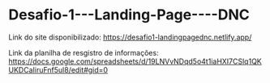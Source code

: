 # Desafio-1---Landing-Page----DNC
Link do site disponibilizado: https://desafio1-landingpagednc.netlify.app/

Link da planilha de resgistro de informações: https://docs.google.com/spreadsheets/d/19LNVvNDqd5o4t1iaHXI7CSlq1QKUKDCaIiruFnf5ul8/edit#gid=0
